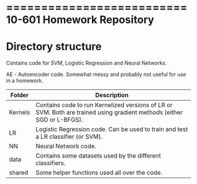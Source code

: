 ==========================
10-601 Homework Repository
==========================

Directory structure
===================

Contains code for SVM, Logistic Regression and Neural Networks.

AE - Autoencoder code. Somewhat messy and probably not useful for use in a homework.

Folder  | Description
------  | -----------
Kernels | Contains code to run Kernelized versions of LR or SVM. Both are trained using gradient methods (either SGD or L-BFGS).
LR      | Logistic Regression code. Can be used to train and test a LR classifier (or SVM).
NN      | Neural Network code.
data    | Contains some datasets used by the different classifiers.
shared  | Some helper functions used all over the code.

